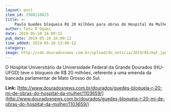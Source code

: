 ```yaml
---
layout: post
item_id: 2588116823
title: >-
    Paulo Guedes bloqueia R$ 20 milhões para obras do Hospital da Mulher e da Criança em Dourados
author: Tatu D'Oquei
date: 2019-05-10 16:09:12
pub_date: 2019-05-10 16:09:12
time_added: 2019-05-10 13:09:12
category: 
image: http://cdn.douradosnews.com.br/upload/dn_noticia/2019/05/mqt.jpg
---
```


O Hospital Universitário da Universidade Federal da Grande Dourados (HU-UFGD) teve o bloqueio de R$ 20 milhões, referente a uma emenda da bancada parlamentar de Mato Grosso do Sul.

**Link:** [http://www.douradosnews.com.br/dourados/guedes-bloqueia-r-20-mi-de-obras-do-hospital-da-mulher/1103659/](http://www.douradosnews.com.br/dourados/guedes-bloqueia-r-20-mi-de-obras-do-hospital-da-mulher/1103659/)

